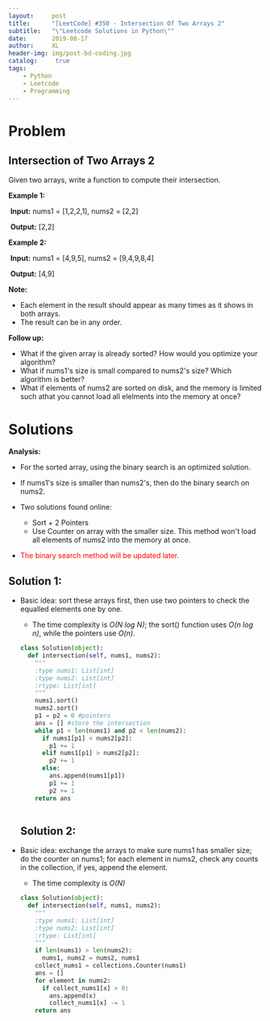```yaml
---
layout:     post
title:      "[LeetCode] #350 - Intersection Of Two Arrays 2"
subtitle:   "\"Leetcode Solutions in Python\""
date:       2019-08-17
author:     XL
header-img: img/post-bd-coding.jpg
catalog: 	 true
tags:
    - Python
    - Leetcode
    - Programming
---
```


# Problem

## Intersection of Two Arrays 2

Given two arrays, write a function to compute their intersection.



**Example 1:**

​	**Input:** nums1 = [1,2,2,1], nums2 = [2,2]

​	**Output:** [2,2]



**Example 2:**

​	**Input:** nums1 = [4,9,5], nums2 = [9,4,9,8,4]

​	**Output:** [4,9]



**Note:**

- Each element in the result should appear as many times as it shows in both arrays.
- The result can be in any order.



**Follow up:**

- What if the given array is already sorted? How would you optimize your algorithm?
- What if nums1's size is small compared to nums2's size? Which algorithm is better?
- What if elements of nums2 are sorted on disk, and the memory is limited such athat you cannot load all elelments into the memory at once?



# Solutions

**Analysis:**

- For the sorted array, using the binary search is an optimized solution.

- If nums1's size is smaller than nums2's, then do the binary search on nums2.

- Two solutions found online: 

  - Sort + 2 Pointers
  - Use Counter on array with the smaller size. This method won't load all elements of nums2 into the memory at once.

- <span style="color:red">The binary search method will be updated later.</span>

  

## Solution 1:

- Basic idea: sort these arrays first, then use two pointers to check the equalled elements one by one.

  - The time complexity is *O(N log N)*; the sort() function uses *O(n log n)*, while the pointers use *O(n)*.

  ```python
  class Solution(object):
    def intersection(self, nums1, nums2):
      """
      :type nums1: List[int]
      :type nums2: List[int]
      :rtype: List[int]
      """
      nums1.sort()
      nums2.sort()
      p1 = p2 = 0 #pointers
      ans = [] #store the intersection
      while p1 < len(nums1) and p2 < len(nums2):
        if nums1[p1] < nums2[p2]:
          p1 += 1
        elif nums1[p1] > nums2[p2]:
          p2 += 1
        else:
          ans.append(nums1[p1])
          p1 += 1
          p2 += 1
      return ans
           
  ```

  

  ## Solution 2:

- Basic idea: exchange the arrays to make sure nums1 has smaller size; do the counter on nums1; for each element in nums2, check any counts in the collection, if yes, append the element.

  - The time complexity is *O(N)*

  ```python
  class Solution(object):
    def intersection(self, nums1, nums2):
      """
      :type nums1: List[int]
      :type nums2: List[int]
      :rtype: List[int]
      """
      if len(nums1) > len(nums2):
        nums1, nums2 = nums2, nums1
      collect_nums1 = collections.Counter(nums1)
      ans = []
      for element in nums2:
        if collect_nums1[x] > 0:
          ans.append(x)
          collect_nums1[x] -= 1
      return ans
    
  ```

  